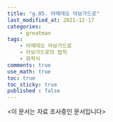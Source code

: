 ```yaml
---
title: "g.05. 아메데오 아보가드로"
last_modified_at: 2021-12-17
categories:
    - greatman
tags:
    - 아메데오 아보가드로
    - 아보가드로의 법칙
    - 화학식
comments: true
use_math: true
toc: true
toc_sticky: true
published : false
---
```


<이 문서는 자료 조사중인 문서입니다>